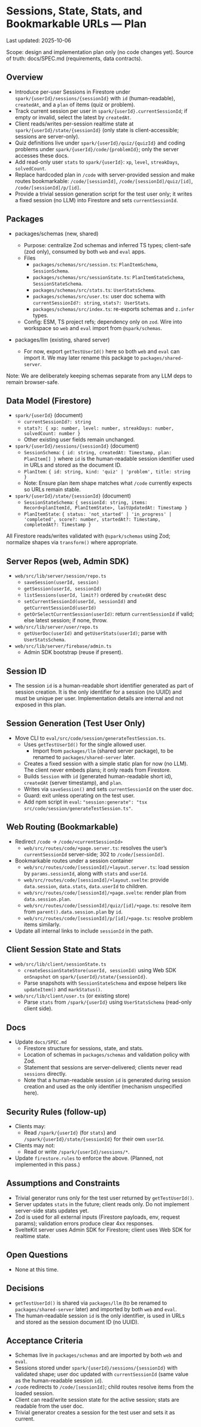 # Sessions, State, Stats, and Bookmarkable URLs — Plan

Last updated: 2025-10-06

Scope: design and implementation plan only (no code changes yet). Source of truth: docs/SPEC.md (requirements, data contracts).

## Overview

- Introduce per-user Sessions in Firestore under `spark/{userId}/sessions/{sessionId}` with `id` (human-readable), `createdAt`, and a `plan` of items (quiz or problem).
- Track current session per user in `spark/{userId}.currentSessionId`; if empty or invalid, select the latest by `createdAt`.
- Client reads/writes per-session realtime state at `spark/{userId}/state/{sessionId}` (only state is client-accessible; sessions are server-only).
- Quiz definitions live under `spark/{userId}/quiz/{quizId}` and coding problems under `spark/{userId}/code/{problemId}`; only the server accesses these docs.
- Add read-only user `stats` to `spark/{userId}`: `xp`, `level`, `streakDays`, `solvedCount`.
- Replace hardcoded plan in `/code` with server-provided session and make routes bookmarkable: `/code/[sessionId]`, `/code/[sessionId]/quiz/[id]`, `/code/[sessionId]/p/[id]`.
- Provide a trivial session generation script for the test user only; it writes a fixed session (no LLM) into Firestore and sets `currentSessionId`.

## Packages

- packages/schemas (new, shared)
  - Purpose: centralize Zod schemas and inferred TS types; client-safe (zod only), consumed by both `web` and `eval` apps.
  - Files
    - `packages/schemas/src/session.ts`: `PlanItemSchema`, `SessionSchema`.
    - `packages/schemas/src/sessionState.ts`: `PlanItemStateSchema`, `SessionStateSchema`.
    - `packages/schemas/src/stats.ts`: `UserStatsSchema`.
    - `packages/schemas/src/user.ts`: user doc schema with `currentSessionId?: string`, `stats?: UserStats`.
    - `packages/schemas/src/index.ts`: re-exports schemas and `z.infer` types.
  - Config: ESM, TS project refs; dependency only on `zod`. Wire into workspace so `web` and `eval` import from `@spark/schemas`.

- packages/llm (existing, shared server)
  - For now, export `getTestUserId()` here so both `web` and `eval` can import it. We may later rename this package to `packages/shared-server`.

Note: We are deliberately keeping schemas separate from any LLM deps to remain browser-safe.

## Data Model (Firestore)

- `spark/{userId}` (document)
  - `currentSessionId?: string`
  - `stats?: { xp: number, level: number, streakDays: number, solvedCount: number }`
  - Other existing user fields remain unchanged.
- `spark/{userId}/sessions/{sessionId}` (document)
  - `SessionSchema`: `{ id: string, createdAt: Timestamp, plan: PlanItem[] }` where `id` is the human-readable session identifier used in URLs and stored as the document ID.
  - `PlanItem`: `{ id: string, kind: 'quiz' | 'problem', title: string }`
  - Note: Ensure plan item shape matches what `/code` currently expects so URLs remain stable.
- `spark/{userId}/state/{sessionId}` (document)
  - `SessionStateSchema`: `{ sessionId: string, items: Record<planItemId, PlanItemState>, lastUpdatedAt: Timestamp }`
  - `PlanItemState`: `{ status: 'not_started' | 'in_progress' | 'completed', score?: number, startedAt?: Timestamp, completedAt?: Timestamp }`

All Firestore reads/writes validated with `@spark/schemas` using Zod; normalize shapes via `transform()` where appropriate.

## Server Repos (web, Admin SDK)

- `web/src/lib/server/session/repo.ts`
  - `saveSession(userId, session)`
  - `getSession(userId, sessionId)`
  - `listSessions(userId, limit?)` ordered by `createdAt` desc
  - `setCurrentSessionId(userId, sessionId)` and `getCurrentSessionId(userId)`
  - `getOrSelectCurrentSession(userId)`: return `currentSessionId` if valid; else latest session; if none, throw.
- `web/src/lib/server/user/repo.ts`
  - `getUserDoc(userId)` and `getUserStats(userId)`; parse with `UserStatsSchema`.
- `web/src/lib/server/firebase/admin.ts`
  - Admin SDK bootstrap (reuse if present).

## Session ID

- The session `id` is a human-readable short identifier generated as part of session creation. It is the only identifier for a session (no UUID) and must be unique per user. Implementation details are internal and not exposed in this plan.

## Session Generation (Test User Only)

- Move CLI to `eval/src/code/session/generateTestSession.ts`.
  - Uses `getTestUserId()` for the single allowed user.
    - Import from `packages/llm` (shared server package), to be renamed to `packages/shared-server` later.
  - Creates a fixed session with a simple static plan for now (no LLM). The client never embeds plans; it only reads from Firestore.
  - Builds `Session` with `id` (generated human-readable short id), `createdAt` (server timestamp), and `plan`.
  - Writes via `saveSession()` and sets `currentSessionId` on the user doc.
  - Guard: exit unless operating on the test user.
  - Add npm script in `eval`: `"session:generate": "tsx src/code/session/generateTestSession.ts"`.


## Web Routing (Bookmarkable)

- Redirect `/code` → `/code/<currentSessionId>`
  - `web/src/routes/code/+page.server.ts`: resolves the user’s `currentSessionId` server-side; 302 to `/code/[sessionId]`.
- Bookmarkable routes under a session container
  - `web/src/routes/code/[sessionId]/+layout.server.ts`: load session by `params.sessionId`, along with `stats` and `userId`.
  - `web/src/routes/code/[sessionId]/+layout.svelte`: provide `data.session`, `data.stats`, `data.userId` to children.
  - `web/src/routes/code/[sessionId]/+page.svelte`: render plan from `data.session.plan`.
  - `web/src/routes/code/[sessionId]/quiz/[id]/+page.ts`: resolve item from `parent().data.session.plan` by `id`.
  - `web/src/routes/code/[sessionId]/p/[id]/+page.ts`: resolve problem items similarly.
- Update all internal links to include `sessionId` in the path.

## Client Session State and Stats

- `web/src/lib/client/sessionState.ts`
  - `createSessionStateStore(userId, sessionId)` using Web SDK `onSnapshot` on `spark/{userId}/state/{sessionId}`.
  - Parse snapshots with `SessionStateSchema` and expose helpers like `updateItem()` and `markStatus()`.
- `web/src/lib/client/user.ts` (or existing store)
  - Parse `stats` from `/spark/{userId}` using `UserStatsSchema` (read-only client side).

## Docs

- Update `docs/SPEC.md`
  - Firestore structure for sessions, state, and stats.
  - Location of schemas in `packages/schemas` and validation policy with Zod.
  - Statement that sessions are server-delivered; clients never read `sessions` directly.
  - Note that a human-readable session `id` is generated during session creation and used as the only identifier (mechanism unspecified here).
 

## Security Rules (follow-up)

- Clients may:
  - Read `/spark/{userId}` (for `stats`) and `/spark/{userId}/state/{sessionId}` for their own `userId`.
- Clients may not:
  - Read or write `/spark/{userId}/sessions/*`.
- Update `firestore.rules` to enforce the above. (Planned, not implemented in this pass.)

## Assumptions and Constraints

- Trivial generator runs only for the test user returned by `getTestUserId()`.
- Server updates `stats` in the future; client reads only. Do not implement server-side stats updates yet.
- Zod is used for all external inputs (Firestore payloads, env, request params); validation errors produce clear 4xx responses.
- SvelteKit server uses Admin SDK for Firestore; client uses Web SDK for realtime state.

## Open Questions

- None at this time.

## Decisions

- `getTestUserId()` is shared via `packages/llm` (to be renamed to `packages/shared-server` later) and imported by both `web` and `eval`.
- The human-readable session `id` is the only identifier, is used in URLs and stored as the session document ID (no UUID).

## Acceptance Criteria

- Schemas live in `packages/schemas` and are imported by both `web` and `eval`.
- Sessions stored under `spark/{userId}/sessions/{sessionId}` with validated shape; user doc updated with `currentSessionId` (same value as the human-readable session `id`).
- `/code` redirects to `/code/[sessionId]`; child routes resolve items from the loaded session.
- Client can read/write session state for the active session; stats are readable from the user doc.
- Trivial generator creates a session for the test user and sets it as current.
